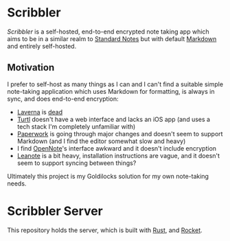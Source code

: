 # Scribbler

_Scribbler_ is a self-hosted, end-to-end encrypted note taking app which aims to be in a similar realm to [Standard Notes](https://standardnotes.org/) but with default [Markdown](https://standardnotes.org/) and entirely self-hosted.

## Motivation

I prefer to self-host as many things as I can and I can't find a suitable simple note-taking application which uses Markdown for formatting, is always in sync, and does end-to-end encryption:

* [Laverna](https://laverna.cc/) is [dead](https://github.com/Laverna/laverna/issues/971#issuecomment-411423965)
* [Turtl](https://turtlapp.com/) doesn't have a web interface and lacks an iOS app (and uses a tech stack I'm completely unfamiliar with)
* [Paperwork](http://paperwork.rocks/) is going through major changes and doesn't seem to support Markdown (and I find the editor somewhat slow and heavy)
* I find [OpenNote](https://github.com/FoxUSA/OpenNote)'s interface awkward and it doesn't include encryption
* [Leanote](https://leanote.com/) is a bit heavy, installation instructions are vague, and it doesn't seem to support syncing between things?

Ultimately this project is my Goldilocks solution for my own note-taking needs.

# Scribbler Server

This repository holds the server, which is built with [Rust](https://www.rust-lang.org/en-US/), and [Rocket](https://rocket.rs/).
